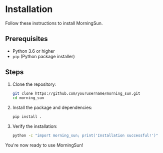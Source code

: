 # Installation

Follow these instructions to install MorningSun.

## Prerequisites

- Python 3.6 or higher
- `pip` (Python package installer)

## Steps

1. Clone the repository:

    ```sh
    git clone https://github.com/yourusername/morning_sun.git
    cd morning_sun
    ```

2. Install the package and dependencies:

    ```sh
    pip install .
    ```

3. Verify the installation:

    ```sh
    python -c "import morning_sun; print('Installation successful!')"
    ```

You're now ready to use MorningSun!